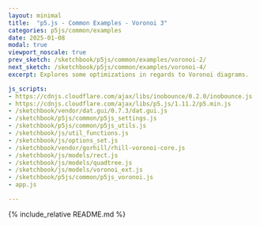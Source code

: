 ```yaml
---
layout: minimal
title:  "p5.js - Common Examples - Voronoi 3"
categories: p5js/common/examples
date: 2025-01-08
modal: true
viewport_noscale: true
prev_sketch: /sketchbook/p5js/common/examples/voronoi-2/
next_sketch: /sketchbook/p5js/common/examples/voronoi-4/
excerpt: Explores some optimizations in regards to Voronoi diagrams.

js_scripts:
- https://cdnjs.cloudflare.com/ajax/libs/inobounce/0.2.0/inobounce.js
- https://cdnjs.cloudflare.com/ajax/libs/p5.js/1.11.2/p5.min.js
- /sketchbook/vendor/dat.gui/0.7.3/dat.gui.js
- /sketchbook/p5js/common/p5js_settings.js
- /sketchbook/p5js/common/p5js_utils.js
- /sketchbook/js/util_functions.js
- /sketchbook/js/options_set.js
- /sketchbook/vendor/gorhill/rhill-voronoi-core.js
- /sketchbook/js/models/rect.js
- /sketchbook/js/models/quadtree.js
- /sketchbook/js/models/voronoi_ext.js
- /sketchbook/p5js/common/p5js_voronoi.js
- app.js

---
```


{% include_relative README.md %}


